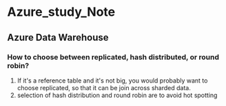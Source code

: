 # Azure_study_Note

## Azure Data Warehouse
### How to choose between replicated, hash distributed, or round robin?
1. If it's a reference table and it's not big, you would probably want to choose replicated, so that it can be join across sharded data.
2. selection of hash distribution and round robin are to avoid hot spotting


